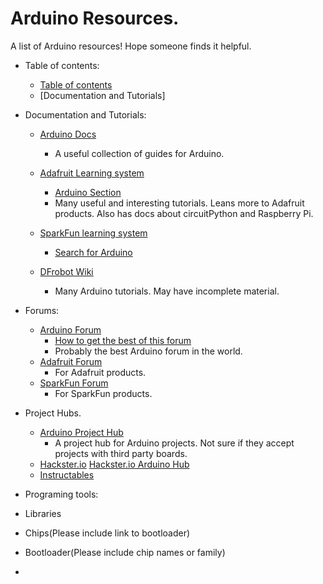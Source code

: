 # Arduino Resources.
A list of Arduino resources!
Hope someone finds it helpful. 
  

* Table of contents:
  * [Table of contents](https://github.com/V205Github/MyFavoriteArduinoResources.)
  * [Documentation and Tutorials]



* Documentation and Tutorials:
  * [Arduino Docs](https://docs.arduino.cc)
    * A useful collection of guides for Arduino. 
  * [Adafruit Learning system](https://learn.adafruit.com)
    * [Arduino Section](https://learn.adafruit.com/category/arduino) 
    * Many useful and interesting tutorials. Leans more to Adafruit products. Also has docs about circuitPython and Raspberry Pi.
 
  * [SparkFun learning system](https://learn.sparkfun.com)
    * [Search for Arduino](https://www.sparkfun.com/search/results?term=Arduino&_gl=1*7upgxt*_ga*MjU2NTY0NzkuMTY4ODQxODg2OA..*_ga_T369JS7J9N*MTY4OTc5MjQzOC41LjEuMTY4OTc5MjUyMC4wLjAuMA..)
  * [DFrobot Wiki](https://wiki.dfrobot.com)
    * Many Arduino tutorials. May have incomplete material. 

* Forums:
  * [Arduino Forum](https://forum.arduino.cc)
    * [How to get the best of this forum](https://forum.arduino.cc/t/how-to-get-the-best-out-of-this-forum/679966)
    * Probably the best Arduino forum in the world.
  * [Adafruit Forum](https://forums.adafruit.com)
    * For Adafruit products.
  * [SparkFun Forum](https://forum.sparkfun.com)
    * For SparkFun products.
        

* Project Hubs.
  * [Arduino Project Hub](https://projecthub.arduino.cc)
    * A project hub for Arduino projects. Not sure if they accept projects with third party boards.
  * [Hackster.io](https://www.hackster.io) [Hackster.io Arduino Hub](https://www.hackster.io/arduino)
  * [Instructables](https://www.instructables.com) 

* Programing tools:

* Libraries

* Chips(Please include link to bootloader)

* Bootloader(Please include chip names or family)

* 
